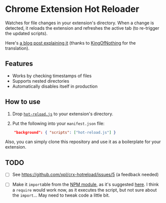 # Chrome Extension Hot Reloader

Watches for file changes in your extension's directory. When a change is detected, it reloads the extension and refreshes the active tab (to re-trigger the updated scripts).

Here's [a blog post explaining it](https://60devs.com/hot-reloading-for-chrome-extensions.html) (thanks to [KingOfNothing](https://habrahabr.ru/users/KingOfNothing/) for the translation).

## Features

- Works by checking timestamps of files
- Supports nested directories
- Automatically disables itself in production

## How to use

1. Drop [`hot-reload.js`](https://github.com/xpl/crx-hotreload/blob/master/hot-reload.js) to your extension's directory.

2. Put the following into your `manifest.json` file:

```json
    "background": { "scripts": ["hot-reload.js"] }
```

Also, you can simply clone this repository and use it as a boilerplate for your extension.

## TODO

- [ ] See https://github.com/xpl/crx-hotreload/issues/5 (a feedback needed)

- [ ] Make it `import`able from the [NPM module](https://www.npmjs.com/package/crx-hotreload), as it's suggested [here](https://stackoverflow.com/questions/2963260/how-do-i-auto-reload-a-chrome-extension-im-developing/40454227#comment79536659_40454227). I think a `require` would work now, as it executes the script, but not sure about the `import`... May need to tweak code a little bit.
